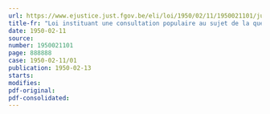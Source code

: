 ```yaml
---
url: https://www.ejustice.just.fgov.be/eli/loi/1950/02/11/1950021101/justel
title-fr: "Loi instituant une consultation populaire au sujet de la question royale"
date: 1950-02-11
source:
number: 1950021101
page: 888888
case: 1950-02-11/01
publication: 1950-02-13
starts:
modifies:
pdf-original:
pdf-consolidated:
---
```


